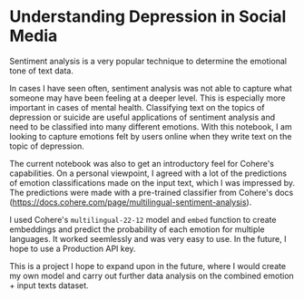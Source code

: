 # Understanding Depression in Social Media
Sentiment analysis is a very popular technique to determine the emotional tone of text data.

In cases I have seen often, sentiment analysis was not able to capture what someone may have been feeling at a deeper level. This is especially more important in cases of mental health. Classifying text on the topics of depression or suicide are useful applications of sentiment analysis and need to be classified into many different emotions. With this notebook, I am looking to capture emotions felt by users online when they write text on the topic of depression.

The current notebook was also to get an introductory feel for Cohere's capabilities. On a personal viewpoint, I agreed with a lot of the predictions of emotion classifications made on the input text, which I was impressed by. The predictions were made with a pre-trained classifier from Cohere's docs (https://docs.cohere.com/page/multilingual-sentiment-analysis).

I used Cohere's `multilingual-22-12` model and `embed` function to create embeddings and predict the probability of each emotion for multiple languages. It worked seemlessly and was very easy to use. In the future, I hope to use a Production API key.

This is a project I hope to expand upon in the future, where I would create my own model and carry out further data analysis on the combined emotion + input texts dataset.
